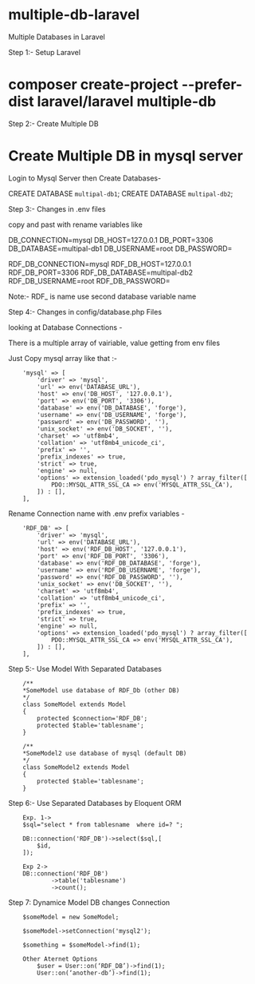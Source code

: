 # multiple-db-laravel

Multiple Databases in Laravel 



Step 1:- Setup Laravel 

# composer create-project --prefer-dist laravel/laravel multiple-db


Step 2:- Create Multiple DB

# Create Multiple DB in mysql server
Login to Mysql Server then Create Databases-

CREATE DATABASE `multipal-db1`;
CREATE DATABASE `multipal-db2`;

Step 3:- Changes in .env files

copy and past with rename variables like 

DB_CONNECTION=mysql
DB_HOST=127.0.0.1
DB_PORT=3306
DB_DATABASE=multipal-db1
DB_USERNAME=root
DB_PASSWORD=

RDF_DB_CONNECTION=mysql
RDF_DB_HOST=127.0.0.1
RDF_DB_PORT=3306
RDF_DB_DATABASE=multipal-db2
RDF_DB_USERNAME=root
RDF_DB_PASSWORD=

Note:- RDF_ is name use second database variable name


Step 4:- Changes in config/database.php Files  

looking at Database Connections -

There is a multiple array of vairiable, value getting from env files

Just Copy mysql array like that :-

		'mysql' => [
            'driver' => 'mysql',
            'url' => env('DATABASE_URL'),
            'host' => env('DB_HOST', '127.0.0.1'),
            'port' => env('DB_PORT', '3306'),
            'database' => env('DB_DATABASE', 'forge'),
            'username' => env('DB_USERNAME', 'forge'),
            'password' => env('DB_PASSWORD', ''),
            'unix_socket' => env('DB_SOCKET', ''),
            'charset' => 'utf8mb4',
            'collation' => 'utf8mb4_unicode_ci',
            'prefix' => '',
            'prefix_indexes' => true,
            'strict' => true,
            'engine' => null,
            'options' => extension_loaded('pdo_mysql') ? array_filter([
                PDO::MYSQL_ATTR_SSL_CA => env('MYSQL_ATTR_SSL_CA'),
            ]) : [],
        ],  

Rename Connection name with .env prefix variables  -

		'RDF_DB' => [
            'driver' => 'mysql',
            'url' => env('DATABASE_URL'),
            'host' => env('RDF_DB_HOST', '127.0.0.1'),
            'port' => env('RDF_DB_PORT', '3306'),
            'database' => env('RDF_DB_DATABASE', 'forge'),
            'username' => env('RDF_DB_USERNAME', 'forge'),
            'password' => env('RDF_DB_PASSWORD', ''),
            'unix_socket' => env('DB_SOCKET', ''),
            'charset' => 'utf8mb4',
            'collation' => 'utf8mb4_unicode_ci',
            'prefix' => '',
            'prefix_indexes' => true,
            'strict' => true,
            'engine' => null,
            'options' => extension_loaded('pdo_mysql') ? array_filter([
                PDO::MYSQL_ATTR_SSL_CA => env('MYSQL_ATTR_SSL_CA'),
            ]) : [],
        ], 

Step 5:- Use Model With Separated Databases

		/**
		*SomeModel use database of RDF_Db (other DB)
		*/
		class SomeModel extends Model
		{
		    protected $connection='RDF_DB';
		    protected $table='tablesname';
	    }

		/**
		*SomeModel2 use database of mysql (default DB)
		*/
	    class SomeModel2 extends Model
		{
		    protected $table='tablesname';
	    }
	    
Step 6:- Use Separated Databases by Eloquent ORM
		
		Exp. 1->
		$sql="select * from tablesname  where id=? ";

        DB::connection('RDF_DB')->select($sql,[
            $id,
        ]);

		Exp 2->
        DB::connection('RDF_DB')
        		->table('tablesname')
                ->count();

Step 7: Dynamice Model DB changes Connection

		$someModel = new SomeModel;

        $someModel->setConnection('mysql2');

        $something = $someModel->find(1);

		Other Aternet Options
			$user = User::on(‘RDF_DB’)->find(1);
			User::on(‘another-db’)->find(1);
